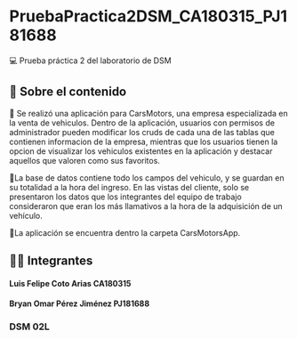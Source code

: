 # PruebaPractica2DSM_CA180315_PJ181688
:computer: Prueba práctica 2 del laboratorio de DSM
## :mag_right: Sobre el contenido
:closed_book: Se realizó una aplicación para CarsMotors, una empresa especializada en la venta de vehiculos. Dentro de la aplicación, usuarios con permisos de administrador pueden modificar los cruds de cada una de las tablas que contienen informacion de la empresa, mientras que los usuarios tienen la opcion de visualizar los vehiculos existentes en la aplicación y destacar aquellos que valoren como sus favoritos. 

:loudspeaker:La base de datos contiene todo los campos del vehiculo, y se guardan en su totalidad a la hora del ingreso. En las vistas del cliente, solo se presentaron los datos que los integrantes del equipo de trabajo consideraron que eran los más llamativos a la hora de la adquisición de un vehículo.

:loudspeaker:La aplicación se encuentra dentro la carpeta CarsMotorsApp.
## :man_technologist: Integrantes 
#### Luis Felipe Coto Arias CA180315
#### Bryan Omar Pérez Jiménez PJ181688
### DSM 02L 
